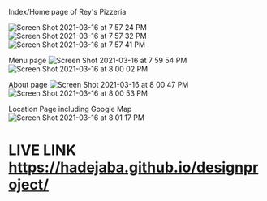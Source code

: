 Index/Home page of Rey's Pizzeria

![Screen Shot 2021-03-16 at 7 57 24 PM](https://user-images.githubusercontent.com/77693499/111403059-f0026200-8691-11eb-8567-1436f00bf81a.png)
![Screen Shot 2021-03-16 at 7 57 32 PM](https://user-images.githubusercontent.com/77693499/111403064-f264bc00-8691-11eb-8aae-298600d8d9df.png)
![Screen Shot 2021-03-16 at 7 57 41 PM](https://user-images.githubusercontent.com/77693499/111403065-f395e900-8691-11eb-931a-6e7553728e90.png)

Menu page
![Screen Shot 2021-03-16 at 7 59 54 PM](https://user-images.githubusercontent.com/77693499/111403229-42dc1980-8692-11eb-865d-6ca796e82652.png)
![Screen Shot 2021-03-16 at 8 00 02 PM](https://user-images.githubusercontent.com/77693499/111403233-440d4680-8692-11eb-97bd-ed6049d33fcd.png)

About page
![Screen Shot 2021-03-16 at 8 00 47 PM](https://user-images.githubusercontent.com/77693499/111403288-54bdbc80-8692-11eb-9af6-93c14742846d.png)
![Screen Shot 2021-03-16 at 8 00 53 PM](https://user-images.githubusercontent.com/77693499/111403293-57201680-8692-11eb-84ac-88ee5f136edc.png)

Location Page including Google Map
![Screen Shot 2021-03-16 at 8 01 17 PM](https://user-images.githubusercontent.com/77693499/111403340-6737f600-8692-11eb-82aa-916c4f9b20b7.png)


# LIVE LINK https://hadejaba.github.io/designproject/
